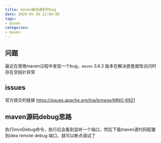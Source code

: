 ```yaml
---
title: maven编译遇到的bug
date: 2020-05-30 22:04:05
tags:
- maven
categories:
- maven
---
```


## 问题
最近在使用maven过程中发现一个bug，`maven` 3.6.3 版本在解决嵌套属性访问时存在空指针异常

## issues
官方提交的链接
https://issues.apache.org/jira/browse/MNG-6921

## maven源码debug思路
执行mvnDebug命令，执行后会看到监听一个端口，然后下载maven源代码配置到idea remote debug 端口，就可以断点调试了
